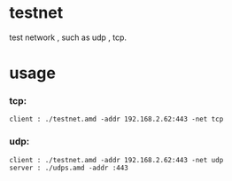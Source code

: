 # testnet
test network , such as udp , tcp.
# usage
###  tcp:
    client : ./testnet.amd -addr 192.168.2.62:443 -net tcp
###  udp:
    client : ./testnet.amd -addr 192.168.2.62:443 -net udp
    server : ./udps.amd -addr :443